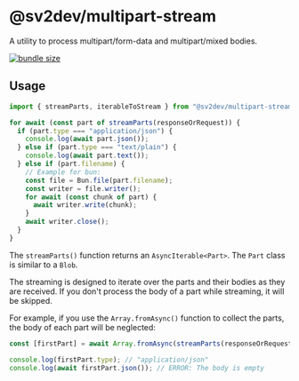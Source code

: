 # @sv2dev/multipart-stream

A utility to process multipart/form-data and multipart/mixed bodies.

[![bundle size](https://badgen.net/bundlephobia/minzip/@sv2dev/multipart-stream)](https://bundlephobia.com/package/@sv2dev/multipart-stream)

## Usage

```ts
import { streamParts, iterableToStream } from "@sv2dev/multipart-stream";

for await (const part of streamParts(responseOrRequest)) {
  if (part.type === "application/json") {
    console.log(await part.json());
  } else if (part.type === "text/plain") {
    console.log(await part.text());
  } else if (part.filename) {
    // Example for bun:
    const file = Bun.file(part.filename);
    const writer = file.writer();
    for await (const chunk of part) {
      await writer.write(chunk);
    }
    await writer.close();
  }
}
```

The `streamParts()` function returns an `AsyncIterable<Part>`. The `Part` class
is similar to a `Blob`.

The streaming is designed to iterate over the parts and their bodies as they
are received. If you don't process the body of a part while streaming, it
will be skipped.

For example, if you use the `Array.fromAsync()` function to collect the parts,
the body of each part will be neglected:

```ts
const [firstPart] = await Array.fromAsync(streamParts(responseOrRequest));

console.log(firstPart.type); // "application/json"
console.log(await firstPart.json()); // ERROR: The body is empty
```
